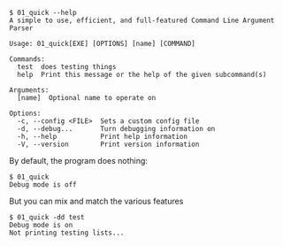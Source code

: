 ```console
$ 01_quick --help
A simple to use, efficient, and full-featured Command Line Argument Parser

Usage: 01_quick[EXE] [OPTIONS] [name] [COMMAND]

Commands:
  test  does testing things
  help  Print this message or the help of the given subcommand(s)

Arguments:
  [name]  Optional name to operate on

Options:
  -c, --config <FILE>  Sets a custom config file
  -d, --debug...       Turn debugging information on
  -h, --help           Print help information
  -V, --version        Print version information

```

By default, the program does nothing:
```console
$ 01_quick
Debug mode is off

```

But you can mix and match the various features
```console
$ 01_quick -dd test
Debug mode is on
Not printing testing lists...

```
